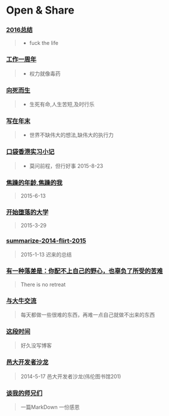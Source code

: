 #  Open & Share


### [2016总结](2016summary.md)
>* fuck the life

### [工作一周年](one-year-work.md)
>* 权力就像毒药

### [向死而生](BornToDie.md)
>* 生死有命,人生苦短,及时行乐

### [写在年末](WriteInTheEndOfYear.md)
>* 世界不缺伟大的想法,缺伟大的执行力

### [口袋香港实习小记](koudaihkinternship.md)
>* 莫问前程，但行好事 2015-8-23


### [焦躁的年龄,焦躁的我](anxiousage.md)
>2015-6-13


### [开始堕落的大学](comparesenior2tosenior1.md)
>2015-3-29 

### [summarize-2014-flirt-2015](2014summary.md)
>2015-1-13 迟来的总结

### [有一种落差是：你配不上自己的野心，也辜负了所受的苦难](luocha.md)
>There is no retreat


### [与大牛交流](bull.md)
>每天都做一些很难的东西，再难一点自己就做不出来的东西


### [这段时间](zheduanshijian.md)

>好久没写博客


### [邑大开发者沙龙](wyu-dev-conf.md)

>2014-5-17 邑大开发者沙龙(伟伦图书馆201)


### [谈我的师兄们](thank.md)

>一篇MarkDown 一份感恩








